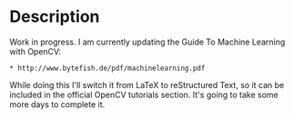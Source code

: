 # Description

Work in progress. I am currently updating the Guide To Machine Learning with OpenCV:
    
    * http://www.bytefish.de/pdf/machinelearning.pdf
    
While doing this I'll switch it from LaTeX to reStructured Text, so it can be included in the official OpenCV tutorials section. It's going to take some more days to complete it.
